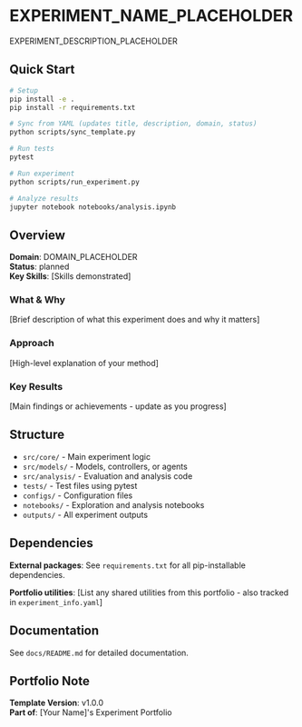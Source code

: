 # EXPERIMENT_NAME_PLACEHOLDER

EXPERIMENT_DESCRIPTION_PLACEHOLDER

## Quick Start

```bash
# Setup
pip install -e .
pip install -r requirements.txt

# Sync from YAML (updates title, description, domain, status)
python scripts/sync_template.py

# Run tests
pytest

# Run experiment
python scripts/run_experiment.py

# Analyze results
jupyter notebook notebooks/analysis.ipynb
```

## Overview

**Domain**: DOMAIN_PLACEHOLDER  
**Status**: planned  
**Key Skills**: [Skills demonstrated]

### What & Why
[Brief description of what this experiment does and why it matters]

### Approach
[High-level explanation of your method]

### Key Results
[Main findings or achievements - update as you progress]

## Structure

- `src/core/` - Main experiment logic
- `src/models/` - Models, controllers, or agents
- `src/analysis/` - Evaluation and analysis code
- `tests/` - Test files using pytest
- `configs/` - Configuration files
- `notebooks/` - Exploration and analysis notebooks
- `outputs/` - All experiment outputs

## Dependencies

**External packages**: See `requirements.txt` for all pip-installable dependencies.

**Portfolio utilities**: [List any shared utilities from this portfolio - also tracked in `experiment_info.yaml`]

## Documentation

See `docs/README.md` for detailed documentation.

## Portfolio Note

**Template Version**: v1.0.0  
**Part of**: [Your Name]'s Experiment Portfolio 